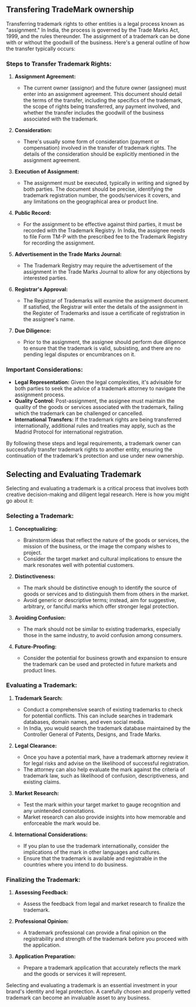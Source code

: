## Transfering TradeMark ownership 
Transferring trademark rights to other entities is a legal process known as "assignment." In India, the process is governed by the Trade Marks Act, 1999, and the rules thereunder. The assignment of a trademark can be done with or without the goodwill of the business. Here's a general outline of how the transfer typically occurs:

### Steps to Transfer Trademark Rights:

1. **Assignment Agreement:**
   - The current owner (assignor) and the future owner (assignee) must enter into an assignment agreement. This document should detail the terms of the transfer, including the specifics of the trademark, the scope of rights being transferred, any payment involved, and whether the transfer includes the goodwill of the business associated with the trademark.

2. **Consideration:**
   - There's usually some form of consideration (payment or compensation) involved in the transfer of trademark rights. The details of the consideration should be explicitly mentioned in the assignment agreement.

3. **Execution of Assignment:**
   - The assignment must be executed, typically in writing and signed by both parties. The document should be precise, identifying the trademark registration number, the goods/services it covers, and any limitations on the geographical area or product line.

4. **Public Record:**
   - For the assignment to be effective against third parties, it must be recorded with the Trademark Registry. In India, the assignee needs to file Form TM-P with the prescribed fee to the Trademark Registry for recording the assignment.

5. **Advertisement in the Trade Marks Journal:**
   - The Trademark Registry may require the advertisement of the assignment in the Trade Marks Journal to allow for any objections by interested parties.

6. **Registrar's Approval:**
   - The Registrar of Trademarks will examine the assignment document. If satisfied, the Registrar will enter the details of the assignment in the Register of Trademarks and issue a certificate of registration in the assignee's name.

7. **Due Diligence:**
   - Prior to the assignment, the assignee should perform due diligence to ensure that the trademark is valid, subsisting, and there are no pending legal disputes or encumbrances on it.

### Important Considerations:

- **Legal Representation:** Given the legal complexities, it's advisable for both parties to seek the advice of a trademark attorney to navigate the assignment process.
- **Quality Control:** Post-assignment, the assignee must maintain the quality of the goods or services associated with the trademark, failing which the trademark can be challenged or cancelled.
- **International Transfers:** If the trademark rights are being transferred internationally, additional rules and treaties may apply, such as the Madrid Protocol for international registration.

By following these steps and legal requirements, a trademark owner can successfully transfer trademark rights to another entity, ensuring the continuation of the trademark's protection and use under new ownership.

## Selecting and Evaluating Trademark
Selecting and evaluating a trademark is a critical process that involves both creative decision-making and diligent legal research. Here is how you might go about it:

### Selecting a Trademark:

1. **Conceptualizing:**
   - Brainstorm ideas that reflect the nature of the goods or services, the mission of the business, or the image the company wishes to project.
   - Consider the target market and cultural implications to ensure the mark resonates well with potential customers.

2. **Distinctiveness:**
   - The mark should be distinctive enough to identify the source of goods or services and to distinguish them from others in the market.
   - Avoid generic or descriptive terms; instead, aim for suggestive, arbitrary, or fanciful marks which offer stronger legal protection.

3. **Avoiding Confusion:**
   - The mark should not be similar to existing trademarks, especially those in the same industry, to avoid confusion among consumers.
   
4. **Future-Proofing:**
   - Consider the potential for business growth and expansion to ensure the trademark can be used and protected in future markets and product lines.

### Evaluating a Trademark:

1. **Trademark Search:**
   - Conduct a comprehensive search of existing trademarks to check for potential conflicts. This can include searches in trademark databases, domain names, and even social media.
   - In India, you would search the trademark database maintained by the Controller General of Patents, Designs, and Trade Marks.

2. **Legal Clearance:**
   - Once you have a potential mark, have a trademark attorney review it for legal risks and advise on the likelihood of successful registration.
   - The attorney can also help evaluate the mark against the criteria of trademark law, such as likelihood of confusion, descriptiveness, and existing claims.

3. **Market Research:**
   - Test the mark within your target market to gauge recognition and any unintended connotations.
   - Market research can also provide insights into how memorable and enforceable the mark would be.

4. **International Considerations:**
   - If you plan to use the trademark internationally, consider the implications of the mark in other languages and cultures.
   - Ensure that the trademark is available and registrable in the countries where you intend to do business.

### Finalizing the Trademark:

1. **Assessing Feedback:**
   - Assess the feedback from legal and market research to finalize the trademark.
   
2. **Professional Opinion:**
   - A trademark professional can provide a final opinion on the registrability and strength of the trademark before you proceed with the application.

3. **Application Preparation:**
   - Prepare a trademark application that accurately reflects the mark and the goods or services it will represent.

Selecting and evaluating a trademark is an essential investment in your brand's identity and legal protection. A carefully chosen and properly vetted trademark can become an invaluable asset to any business.